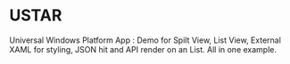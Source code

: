 # USTAR
Universal Windows Platform App : Demo for Spilt View, List View, External XAML for styling, JSON hit and API render on an List. All in one example.
